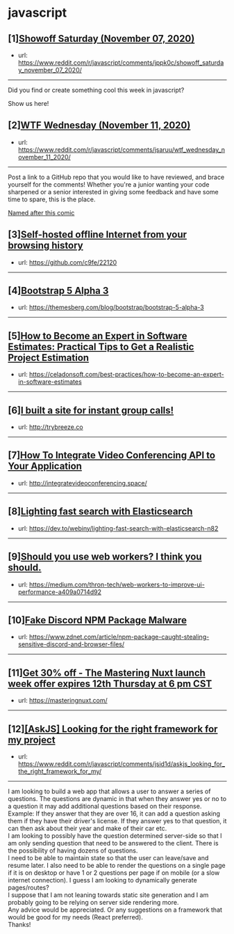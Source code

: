 # javascript
## [1][Showoff Saturday (November 07, 2020)](https://www.reddit.com/r/javascript/comments/jppk0c/showoff_saturday_november_07_2020/)
- url: https://www.reddit.com/r/javascript/comments/jppk0c/showoff_saturday_november_07_2020/
---
Did you find or create something cool this week in javascript? 

Show us here!
## [2][WTF Wednesday (November 11, 2020)](https://www.reddit.com/r/javascript/comments/jsaruu/wtf_wednesday_november_11_2020/)
- url: https://www.reddit.com/r/javascript/comments/jsaruu/wtf_wednesday_november_11_2020/
---
Post a link to a GitHub repo that you would like to have reviewed, and brace yourself for the comments!
Whether you're a junior wanting your code sharpened or a senior interested in giving some feedback and have some time to spare, 
this is the place.

[Named after this comic](https://davidwalsh.name/demo/code-review.png)
## [3][Self-hosted offline Internet from your browsing history](https://www.reddit.com/r/javascript/comments/jsc5ls/selfhosted_offline_internet_from_your_browsing/)
- url: https://github.com/c9fe/22120
---

## [4][Bootstrap 5 Alpha 3](https://www.reddit.com/r/javascript/comments/jsto61/bootstrap_5_alpha_3/)
- url: https://themesberg.com/blog/bootstrap/bootstrap-5-alpha-3
---

## [5][How to Become an Expert in Software Estimates: Practical Tips to Get a Realistic Project Estimation](https://www.reddit.com/r/javascript/comments/jstiyb/how_to_become_an_expert_in_software_estimates/)
- url: https://celadonsoft.com/best-practices/how-to-become-an-expert-in-software-estimates
---

## [6][I built a site for instant group calls!](https://www.reddit.com/r/javascript/comments/jsijnm/i_built_a_site_for_instant_group_calls/)
- url: http://trybreeze.co
---

## [7][How To Integrate Video Conferencing API to Your Application](https://www.reddit.com/r/javascript/comments/jsshil/how_to_integrate_video_conferencing_api_to_your/)
- url: http://integratevideoconferencing.space/
---

## [8][Lighting fast search with Elasticsearch](https://www.reddit.com/r/javascript/comments/js7o90/lighting_fast_search_with_elasticsearch/)
- url: https://dev.to/webiny/lighting-fast-search-with-elasticsearch-n82
---

## [9][Should you use web workers? I think you should.](https://www.reddit.com/r/javascript/comments/jsqkdx/should_you_use_web_workers_i_think_you_should/)
- url: https://medium.com/thron-tech/web-workers-to-improve-ui-performance-a409a0714d92
---

## [10][Fake Discord NPM Package Malware](https://www.reddit.com/r/javascript/comments/jry768/fake_discord_npm_package_malware/)
- url: https://www.zdnet.com/article/npm-package-caught-stealing-sensitive-discord-and-browser-files/
---

## [11][Get 30% off - The Mastering Nuxt launch week offer expires 12th Thursday at 6 pm CST](https://www.reddit.com/r/javascript/comments/jsr5t7/get_30_off_the_mastering_nuxt_launch_week_offer/)
- url: https://masteringnuxt.com/
---

## [12][[AskJS] Looking for the right framework for my project](https://www.reddit.com/r/javascript/comments/jsid1d/askjs_looking_for_the_right_framework_for_my/)
- url: https://www.reddit.com/r/javascript/comments/jsid1d/askjs_looking_for_the_right_framework_for_my/
---
I am looking to build a web app that allows a user to answer a series of questions. The questions are dynamic in that when they answer yes or no to a question it may add additional questions based on their response.  
Example: If they answer that they are over 16, it can add a question asking them if they have their driver's license. If they answer yes to that question, it can then ask about their year and make of their car etc.  
I am looking to possibly have the question determined server-side so that I am only sending question that need to be answered to the client. There is the possibility of having dozens of questions.  
I need to be able to maintain state so that the user can leave/save and resume later. I also need to be able to render the questions on a single page if it is on desktop or have 1 or 2 questions per page if on mobile (or a slow internet connection). I guess I am looking to dynamically generate pages/routes?  
I suppose that I am not leaning towards static site generation and I am probably going to be relying on server side rendering more.  
Any advice would be appreciated. Or any suggestions on a framework that would be good for my needs (React preferred).  
Thanks!
